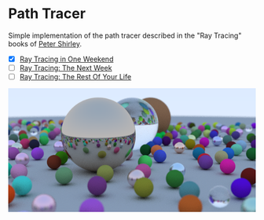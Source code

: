 # Path Tracer

Simple implementation of the path tracer described in the "Ray Tracing" books of [Peter Shirley](https://github.com/petershirley).

- [x] [Ray Tracing in One Weekend](https://www.amazon.com/Ray-Tracing-Weekend-Minibooks-Book-ebook/dp/B01B5AODD8)
- [ ] [Ray Tracing: The Next Week](https://www.amazon.com/Ray-Tracing-Next-Week-Minibooks-ebook/dp/B01CO7PQ8C)
- [ ] [Ray Tracing: The Rest Of Your Life](https://www.amazon.com/Ray-Tracing-Rest-Your-Minibooks-ebook/dp/B01DN58P8C)

![Render](render.png "Yes, I prefer left-handed coordinate systems :P")
